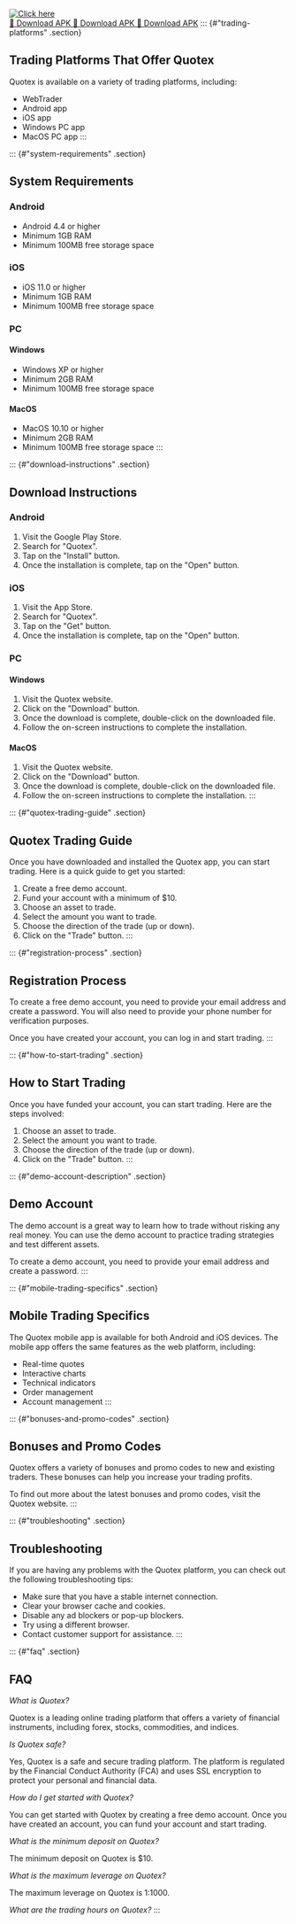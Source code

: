 [![Click here](https://readscoops.com/wp-content/uploads/2023/03/Readscoop-aviator-1-1.jpg)](https://traff.sbs/deff)  
[🔽 Download APK 🔽 Download APK 🔽 Download APK](https://traff.sbs/deff)
::: {#"trading-platforms" .section}
## Trading Platforms That Offer Quotex

Quotex is available on a variety of trading platforms, including:

-   WebTrader
-   Android app
-   iOS app
-   Windows PC app
-   MacOS PC app
:::

::: {#"system-requirements" .section}
## System Requirements

### Android

-   Android 4.4 or higher
-   Minimum 1GB RAM
-   Minimum 100MB free storage space

### iOS

-   iOS 11.0 or higher
-   Minimum 1GB RAM
-   Minimum 100MB free storage space

### PC

#### Windows

-   Windows XP or higher
-   Minimum 2GB RAM
-   Minimum 100MB free storage space

#### MacOS

-   MacOS 10.10 or higher
-   Minimum 2GB RAM
-   Minimum 100MB free storage space
:::

::: {#"download-instructions" .section}
## Download Instructions

### Android

1.  Visit the Google Play Store.
2.  Search for "Quotex".
3.  Tap on the "Install" button.
4.  Once the installation is complete, tap on the "Open" button.

### iOS

1.  Visit the App Store.
2.  Search for "Quotex".
3.  Tap on the "Get" button.
4.  Once the installation is complete, tap on the "Open" button.

### PC

#### Windows

1.  Visit the Quotex website.
2.  Click on the "Download" button.
3.  Once the download is complete, double-click on the downloaded file.
4.  Follow the on-screen instructions to complete the installation.

#### MacOS

1.  Visit the Quotex website.
2.  Click on the "Download" button.
3.  Once the download is complete, double-click on the downloaded file.
4.  Follow the on-screen instructions to complete the installation.
:::

::: {#"quotex-trading-guide" .section}
## Quotex Trading Guide

Once you have downloaded and installed the Quotex app, you can start
trading. Here is a quick guide to get you started:

1.  Create a free demo account.
2.  Fund your account with a minimum of \$10.
3.  Choose an asset to trade.
4.  Select the amount you want to trade.
5.  Choose the direction of the trade (up or down).
6.  Click on the "Trade" button.
:::

::: {#"registration-process" .section}
## Registration Process

To create a free demo account, you need to provide your email address
and create a password. You will also need to provide your phone number
for verification purposes.

Once you have created your account, you can log in and start trading.
:::

::: {#"how-to-start-trading" .section}
## How to Start Trading

Once you have funded your account, you can start trading. Here are the
steps involved:

1.  Choose an asset to trade.
2.  Select the amount you want to trade.
3.  Choose the direction of the trade (up or down).
4.  Click on the "Trade" button.
:::

::: {#"demo-account-description" .section}
## Demo Account

The demo account is a great way to learn how to trade without risking
any real money. You can use the demo account to practice trading
strategies and test different assets.

To create a demo account, you need to provide your email address and
create a password.
:::

::: {#"mobile-trading-specifics" .section}
## Mobile Trading Specifics

The Quotex mobile app is available for both Android and iOS devices. The
mobile app offers the same features as the web platform, including:

-   Real-time quotes
-   Interactive charts
-   Technical indicators
-   Order management
-   Account management
:::

::: {#"bonuses-and-promo-codes" .section}
## Bonuses and Promo Codes

Quotex offers a variety of bonuses and promo codes to new and existing
traders. These bonuses can help you increase your trading profits.

To find out more about the latest bonuses and promo codes, visit the
Quotex website.
:::

::: {#"troubleshooting" .section}
## Troubleshooting

If you are having any problems with the Quotex platform, you can check
out the following troubleshooting tips:

-   Make sure that you have a stable internet connection.
-   Clear your browser cache and cookies.
-   Disable any ad blockers or pop-up blockers.
-   Try using a different browser.
-   Contact customer support for assistance.
:::

::: {#"faq" .section}
## FAQ

*What is Quotex?*

Quotex is a leading online trading platform that offers a variety of
financial instruments, including forex, stocks, commodities, and
indices.

*Is Quotex safe?*

Yes, Quotex is a safe and secure trading platform. The platform is
regulated by the Financial Conduct Authority (FCA) and uses SSL
encryption to protect your personal and financial data.

*How do I get started with Quotex?*

You can get started with Quotex by creating a free demo account. Once
you have created an account, you can fund your account and start
trading.

*What is the minimum deposit on Quotex?*

The minimum deposit on Quotex is \$10.

*What is the maximum leverage on Quotex?*

The maximum leverage on Quotex is 1:1000.

*What are the trading hours on Quotex?*
:::

